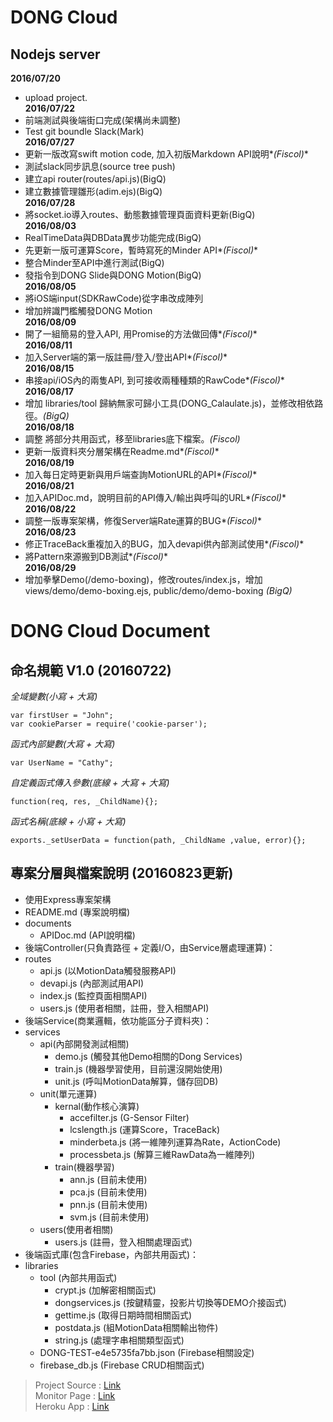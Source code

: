# DONG Cloud 

## Nodejs server

**2016/07/20**
 - upload project.  
**2016/07/22**  
 - 前端測試與後端街口完成(架構尚未調整)  
 - Test git boundle Slack(Mark)  
**2016/07/27**  
 - 更新一版改寫swift motion code, 加入初版Markdown API說明*_(Fiscol)_*  
 - 測試slack同步訊息(source tree push)  
 - 建立api router(routes/api.js)(BigQ)  
 - 建立數據管理雛形(adim.ejs)(BigQ)  
**2016/07/28**  
 - 將socket.io導入routes、動態數據管理頁面資料更新(BigQ)  
**2016/08/03**  
 - RealTimeData與DBData異步功能完成(BigQ)  
 - 先更新一版可運算Score，暫時寫死的Minder API*_(Fiscol)_* 
 - 整合Minder至API中進行測試(BigQ)  
 - 發指令到DONG Slide與DONG Motion(BigQ)    
**2016/08/05**
 - 將iOS端input(SDKRawCode)從字串改成陣列   
 - 增加辨識門檻觸發DONG Motion  
**2016/08/09**  
 - 開了一組簡易的登入API, 用Promise的方法做回傳*_(Fiscol)_*  
**2016/08/11**  
 - 加入Server端的第一版註冊/登入/登出API*_(Fiscol)_*  
**2016/08/15**  
 - 串接api/iOS內的兩隻API, 到可接收兩種種類的RawCode*_(Fiscol)_*  
**2016/08/17**  
 - 增加 libraries/tool 歸納無家可歸小工具(DONG_Calaulate.js)，並修改相依路徑。*_(BigQ)_*  
**2016/08/18**  
 - 調整 將部分共用函式，移至libraries底下檔案。*_(Fiscol)_*  
 - 更新一版資料夾分層架構在Readme.md*_(Fiscol)_*  
**2016/08/19**  
 - 加入每日定時更新與用戶端查詢MotionURL的API*_(Fiscol)_*  
**2016/08/21**  
 - 加入APIDoc.md，說明目前的API傳入/輸出與呼叫的URL*_(Fiscol)_*  
**2016/08/22**  
 - 調整一版專案架構，修復Server端Rate運算的BUG*_(Fiscol)_*  
**2016/08/23**  
 - 修正TraceBack重複加入的BUG，加入devapi供內部測試使用*_(Fiscol)_*  
 - 將Pattern來源搬到DB測試*_(Fiscol)_*  
 **2016/08/29**  
 - 增加拳擊Demo(/demo-boxing)，修改routes/index.js，增加views/demo/demo-boxing.ejs, public/demo/demo-boxing *_(BigQ)_*  
 


# DONG Cloud Document
## 命名規範 V1.0 (20160722)
*全域變數(小寫 + 大寫)* 

    var firstUser = "John";
    var cookieParser = require('cookie-parser');

*函式內部變數(大寫 + 大寫)*

    var UserName = "Cathy";

*自定義函式傳入參數(底線 + 大寫 + 大寫)*

    function(req, res, _ChildName){};

*函式名稱(底線 + 小寫 + 大寫)*

    exports._setUserData = function(path, _ChildName ,value, error){};



## 專案分層與檔案說明 (20160823更新)

 - 使用Express專案架構
 - README.md (專案說明檔)
 - documents
 	 - APIDoc.md (API說明檔)
 - 後端Controller(只負責路徑 + 定義I/O，由Service層處理運算)：
 - routes
	 - api.js (以MotionData觸發服務API)
	 - devapi.js (內部測試用API)
	 - index.js (監控頁面相關API)
	 - users.js (使用者相關，註冊，登入相關API)
 - 後端Service(商業邏輯，依功能區分子資料夾)：
 - services
	 - api(內部開發測試相關)
		 - demo.js (觸發其他Demo相關的Dong Services)
		 - train.js (機器學習使用，目前還沒開始使用)
		 - unit.js (呼叫MotionData解算，儲存回DB)
	 - unit(單元運算)
	 	 - kernal(動作核心演算)
		   - accefilter.js (G-Sensor Filter)
		   - lcslength.js (運算Score，TraceBack)
		   - minderbeta.js (將一維陣列運算為Rate，ActionCode)
		   - processbeta.js (解算三維RawData為一維陣列)
		 - train(機器學習)
		   - ann.js (目前未使用)
		   - pca.js (目前未使用)
		   - pnn.js (目前未使用)
		   - svm.js (目前未使用)
	 - users(使用者相關)
	 	 - users.js (註冊，登入相關處理函式)
 - 後端函式庫(包含Firebase，內部共用函式)：
 - libraries
 	 - tool (內部共用函式)
	  	 - crypt.js (加解密相關函式)
	  	 - dongservices.js (按鍵精靈，投影片切換等DEMO介接函式)
		 - gettime.js (取得日期時間相關函式)
		 - postdata.js (組MotionData相關輸出物件)
		 - string.js (處理字串相關類型函式)
	 - DONG-TEST-e4e5735fa7bb.json (Firebase相關設定)
	 - firebase_db.js (Firebase CRUD相關函式)

> Project Source : [Link](https://bitbucket.org/pvdplus_tech/dongserverfmq)  
> Monitor Page : [Link](https://dongcloud.herokuapp.com)  
> Heroku App : [Link](https://dashboard.heroku.com/apps/dongcloud)  